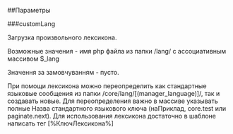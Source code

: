 ##Параметры

###customLang

Загрузка произвольного лексикона.

Возможные значения - имя php файла из папки /lang/ с ассоциативным массивом $_lang

Значення за замовчуванням - пусто.

При помощи лексикона можно переопределить как стандартные языковые сообщения из папки /core/lang/[(manager_language)]/, так и создавать новые. Для переопределения важно в массиве указывать полные Назва стандартного языкового ключа (наПриклад, core.test или paginate.next). Для использования лексикона достаточно в шаблоне написать тег [%КлючЛексикона%]